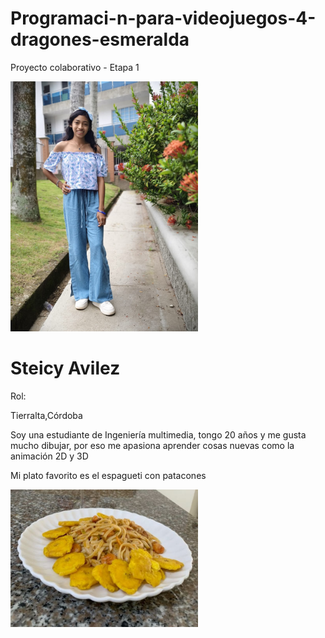 # Programaci-n-para-videojuegos-4-dragones-esmeralda
Proyecto colaborativo - Etapa 1

<img src="steicy\Imagen de WhatsApp 2025-08-25 a las 14.04.35_a672fdfb.jpg" alt="Steicy" width="300">

<h1>Steicy Avilez</h1>

<p>Rol:</p>

<p>Tierralta,Córdoba</p>

<p>Soy una estudiante de Ingeniería multimedia, tongo 20 años y me gusta mucho dibujar, por eso me apasiona aprender cosas nuevas como la animación 2D y 3D</p>

<p>Mi plato favorito es el espagueti con patacones</p>

<img src="steicy\Imagen de WhatsApp 2025-08-25 a las 14.14.09_c6416fba.jpg" alt="Mi plato favorito" width="300">
